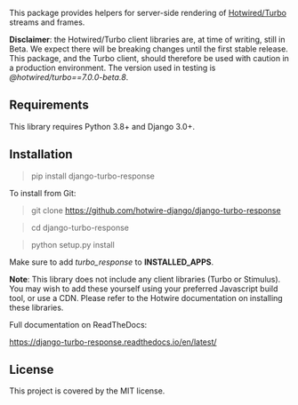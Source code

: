 This package provides helpers for server-side rendering of [Hotwired/Turbo](https://hotwired.dev/) streams and frames.

**Disclaimer**: the Hotwired/Turbo client libraries are, at time of writing, still in Beta. We expect there will be breaking changes until the first stable release. This package, and the Turbo client, should therefore be used with caution in a production environment. The version used in testing is *@hotwired/turbo==7.0.0-beta.8*.


## Requirements

This library requires Python 3.8+ and Django 3.0+.

## Installation

> pip install django-turbo-response

To install from Git:

> git clone https://github.com/hotwire-django/django-turbo-response

> cd django-turbo-response

> python setup.py install

Make sure to add *turbo_response* to **INSTALLED_APPS**.

**Note**: This library does not include any client libraries (Turbo or Stimulus). You may wish to add these yourself using your preferred Javascript build tool, or use a CDN. Please refer to the Hotwire documentation on installing these libraries.

Full documentation on ReadTheDocs:

https://django-turbo-response.readthedocs.io/en/latest/

## License

This project is covered by the MIT license.
